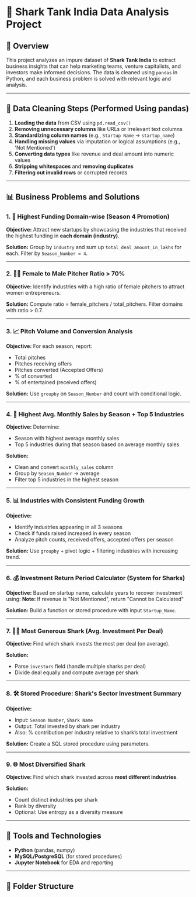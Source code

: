 # 🦈 Shark Tank India Data Analysis Project

## 📁 Overview

This project analyzes an impure dataset of **Shark Tank India** to extract business insights that can help marketing teams, venture capitalists, and investors make informed decisions. The data is cleaned using `pandas` in Python, and each business problem is solved with relevant logic and analysis.

---

## 🧹 Data Cleaning Steps (Performed Using pandas)

1. **Loading the data** from CSV using `pd.read_csv()`
2. **Removing unnecessary columns** like URLs or irrelevant text columns
3. **Standardizing column names** (e.g., `Startup Name` → `startup_name`)
4. **Handling missing values** via imputation or logical assumptions (e.g., 'Not Mentioned')
5. **Converting data types** like revenue and deal amount into numeric values
6. **Stripping whitespaces** and **removing duplicates**
7. **Filtering out invalid rows** or corrupted records

---

## 📊 Business Problems and Solutions

### 1. 📌 Highest Funding Domain-wise (Season 4 Promotion)

**Objective:** Attract new startups by showcasing the industries that received the highest funding in **each domain (industry)**.

**Solution:** Group by `industry` and sum up `total_deal_amount_in_lakhs` for each. Filter by `Season_Number = 4`.

---

### 2. 👩‍🦰 Female to Male Pitcher Ratio > 70%

**Objective:** Identify industries with a high ratio of female pitchers to attract women entrepreneurs.

**Solution:** Compute ratio = female_pitchers / total_pitchers. Filter domains with ratio > 0.7.

---

### 3. 📈 Pitch Volume and Conversion Analysis

**Objective:** For each season, report:
- Total pitches
- Pitches receiving offers
- Pitches converted (Accepted Offers)
- % of converted
- % of entertained (received offers)

**Solution:** Use `groupby` on `Season_Number` and count with conditional logic.

---

### 4. 💸 Highest Avg. Monthly Sales by Season + Top 5 Industries

**Objective:** Determine:
- Season with highest average monthly sales
- Top 5 industries during that season based on average monthly sales

**Solution:** 
- Clean and convert `monthly_sales` column
- Group by `Season_Number` → average
- Filter top 5 industries in the highest season

---

### 5. 📊 Industries with Consistent Funding Growth

**Objective:**
- Identify industries appearing in all 3 seasons
- Check if funds raised increased in every season
- Analyze pitch counts, received offers, accepted offers per season

**Solution:** Use `groupby` + pivot logic + filtering industries with increasing trend.

---

### 6. 💰 Investment Return Period Calculator (System for Sharks)

**Objective:** Based on startup name, calculate years to recover investment using:
**Note:** If revenue is "Not Mentioned", return "Cannot be Calculated"

**Solution:** Build a function or stored procedure with input `Startup_Name`.

---

### 7. 🧑‍💼 Most Generous Shark (Avg. Investment Per Deal)

**Objective:** Find which shark invests the most per deal (on average).

**Solution:** 
- Parse `investors` field (handle multiple sharks per deal)
- Divide deal equally and compute average per shark

---

### 8. 🛠 Stored Procedure: Shark's Sector Investment Summary

**Objective:**
- Input: `Season Number`, `Shark Name`
- Output: Total invested by shark per industry
- Also: % contribution per industry relative to shark’s total investment

**Solution:** Create a SQL stored procedure using parameters.

---

### 9. 🌐 Most Diversified Shark

**Objective:** Find which shark invested across **most different industries**.

**Solution:**
- Count distinct industries per shark
- Rank by diversity
- Optional: Use entropy as a diversity measure

---

## 🔧 Tools and Technologies

- **Python** (pandas, numpy)
- **MySQL/PostgreSQL** (for stored procedures)
- **Jupyter Notebook** for EDA and reporting
  
---

## 📁 Folder Structure

